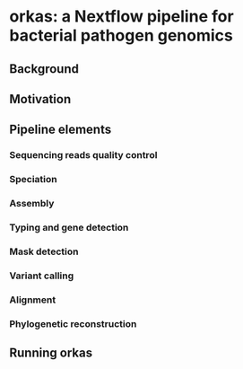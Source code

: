 # orkas: a Nextflow pipeline for bacterial pathogen genomics

## Background

## Motivation

## Pipeline elements

### Sequencing reads quality control

### Speciation

### Assembly

### Typing and gene detection

### Mask detection

### Variant calling

### Alignment

### Phylogenetic reconstruction

## Running orkas



